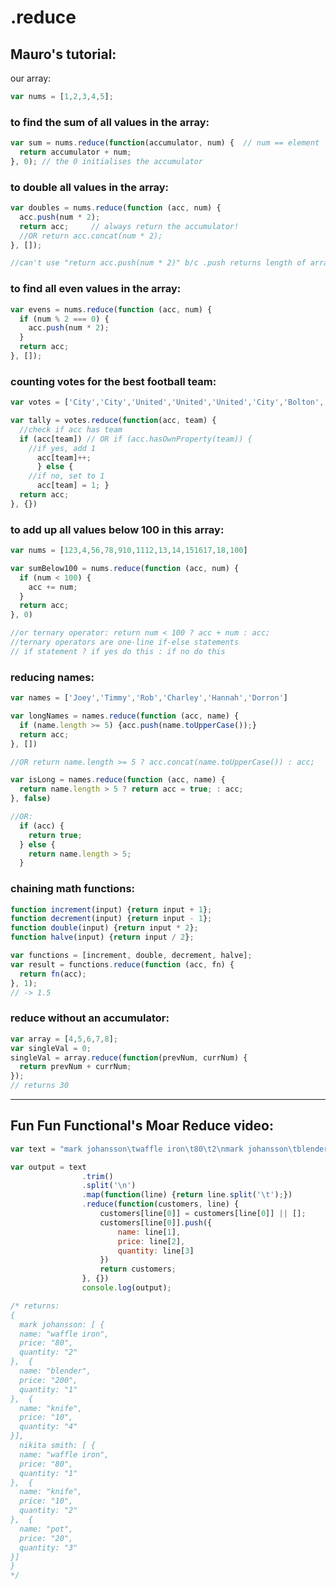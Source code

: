 # .reduce

## Mauro's tutorial:
our array:
```javascript
var nums = [1,2,3,4,5];
```
### to find the sum of all values in the array:
```javascript
var sum = nums.reduce(function(accumulator, num) {  // num == element
  return accumulator + num;
}, 0); // the 0 initialises the accumulator
```
### to double all values in the array:
```javascript
var doubles = nums.reduce(function (acc, num) {
  acc.push(num * 2);
  return acc;     // always return the accumulator!
  //OR return acc.concat(num * 2);
}, []);

//can't use "return acc.push(num * 2)" b/c .push returns length of array
```
### to find all even values in the array:
```javascript
var evens = nums.reduce(function (acc, num) {
  if (num % 2 === 0) {
    acc.push(num * 2);
  }
  return acc;
}, []);
```

### counting votes for the best football team:
```javascript
var votes = ['City','City','United','United','United','City','Bolton','United','Barcelona'];

var tally = votes.reduce(function(acc, team) {
  //check if acc has team
  if (acc[team]) // OR if (acc.hasOwnProperty(team)) {
    //if yes, add 1
      acc[team]++; 
      } else {
    //if no, set to 1
      acc[team] = 1; }
  return acc;
}, {})
```
### to add up all values below 100 in this array:
```javascript
var nums = [123,4,56,78,910,1112,13,14,151617,18,100]

var sumBelow100 = nums.reduce(function (acc, num) {
  if (num < 100) {
    acc += num;
  }
  return acc;
}, 0)

//or ternary operator: return num < 100 ? acc + num : acc;
//ternary operators are one-line if-else statements
// if statement ? if yes do this : if no do this
```
### reducing names:
```javascript
var names = ['Joey','Timmy','Rob','Charley','Hannah','Dorron']

var longNames = names.reduce(function (acc, name) {
  if (name.length >= 5) {acc.push(name.toUpperCase());}
  return acc;
}, [])

//OR return name.length >= 5 ? acc.concat(name.toUpperCase()) : acc;

var isLong = names.reduce(function (acc, name) {
  return name.length > 5 ? return acc = true; : acc; 
}, false)

//OR:
  if (acc) {
    return true;
  } else {
    return name.length > 5;
  }
```  
### chaining math functions:
```javascript
function increment(input) {return input + 1};
function decrement(input) {return input - 1};
function double(input) {return input * 2};
function halve(input) {return input / 2};

var functions = [increment, double, decrement, halve];
var result = functions.reduce(function (acc, fn) {
  return fn(acc);
}, 1);
// -> 1.5
```
### reduce without an accumulator:
```javascript
var array = [4,5,6,7,8];
var singleVal = 0;
singleVal = array.reduce(function(prevNum, currNum) {
  return prevNum + currNum;
});
// returns 30
```
----------
## Fun Fun Functional's Moar Reduce video:
```javascript
var text = "mark johansson\twaffle iron\t80\t2\nmark johansson\tblender\t200\t1\nmark johansson\tknife\t10\t4\nnikita smith\twaffle iron\t80\t1\nnikita smith\tknife\t10\t2\nnikita smith\tpot\t20\t3"

var output = text
                .trim()
                .split('\n')
                .map(function(line) {return line.split('\t');})
                .reduce(function(customers, line) {
                    customers[line[0]] = customers[line[0]] || [];
                    customers[line[0]].push({
                        name: line[1],
                        price: line[2],
                        quantity: line[3]
                    })
                    return customers;
                }, {})
                console.log(output);

/* returns:
{
  mark johansson: [ {
  name: "waffle iron",
  price: "80",
  quantity: "2"
},  {
  name: "blender",
  price: "200",
  quantity: "1"
},  {
  name: "knife",
  price: "10",
  quantity: "4"
}],
  nikita smith: [ {
  name: "waffle iron",
  price: "80",
  quantity: "1"
},  {
  name: "knife",
  price: "10",
  quantity: "2"
},  {
  name: "pot",
  price: "20",
  quantity: "3"
}]
}
*/
```